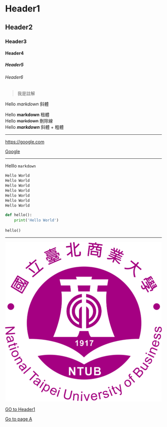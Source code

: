 # Header1
## Header2
### Header3
#### Header4
##### Header5
###### Header6

> 我是註解

Hello *markdown* 斜體

Hello **markdown** 租體  
Hello ~~markdown~~ 刪除線  
Hello ***markdown*** 斜體 + 粗體  

---

<https://google.com>

[Google](https://google.com)

---

Helllo `markdown`

```
Hello World
Hello World
Hello World
Hello World
Hello World
Hello World
Hello World
```

```python
def hello():
    print('Hello World')

hello()
```

---

![](./ntub.png)

[GO to Header1](#Header1)

[Go to page A](./a.md)